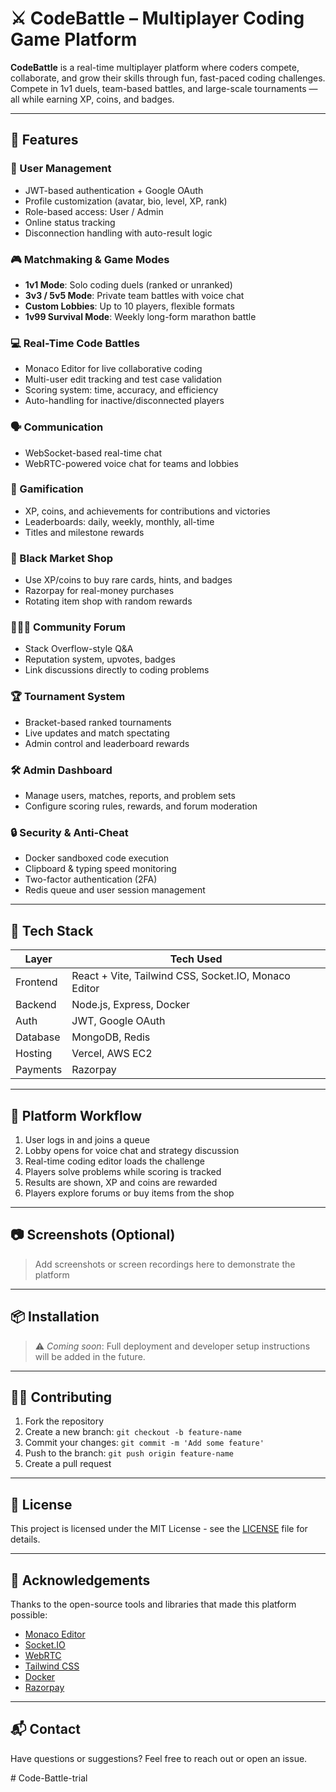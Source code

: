 # ⚔️ CodeBattle – Multiplayer Coding Game Platform

**CodeBattle** is a real-time multiplayer platform where coders compete, collaborate, and grow their skills through fun, fast-paced coding challenges. Compete in 1v1 duels, team-based battles, and large-scale tournaments — all while earning XP, coins, and badges.

---

## 🚀 Features

### 👤 User Management
- JWT-based authentication + Google OAuth
- Profile customization (avatar, bio, level, XP, rank)
- Role-based access: User / Admin
- Online status tracking
- Disconnection handling with auto-result logic

### 🎮 Matchmaking & Game Modes
- **1v1 Mode**: Solo coding duels (ranked or unranked)
- **3v3 / 5v5 Mode**: Private team battles with voice chat
- **Custom Lobbies**: Up to 10 players, flexible formats
- **1v99 Survival Mode**: Weekly long-form marathon battle

### 💻 Real-Time Code Battles
- Monaco Editor for live collaborative coding
- Multi-user edit tracking and test case validation
- Scoring system: time, accuracy, and efficiency
- Auto-handling for inactive/disconnected players

### 🗣️ Communication
- WebSocket-based real-time chat
- WebRTC-powered voice chat for teams and lobbies

### 🏅 Gamification
- XP, coins, and achievements for contributions and victories
- Leaderboards: daily, weekly, monthly, all-time
- Titles and milestone rewards

### 🛒 Black Market Shop
- Use XP/coins to buy rare cards, hints, and badges
- Razorpay for real-money purchases
- Rotating item shop with random rewards

### 🧑‍🤝‍🧑 Community Forum
- Stack Overflow-style Q&A
- Reputation system, upvotes, badges
- Link discussions directly to coding problems

### 🏆 Tournament System
- Bracket-based ranked tournaments
- Live updates and match spectating
- Admin control and leaderboard rewards

### 🛠️ Admin Dashboard
- Manage users, matches, reports, and problem sets
- Configure scoring rules, rewards, and forum moderation

### 🔒 Security & Anti-Cheat
- Docker sandboxed code execution
- Clipboard & typing speed monitoring
- Two-factor authentication (2FA)
- Redis queue and user session management

---

## 🧰 Tech Stack

| Layer      | Tech Used                                           |
|------------|------------------------------------------------------|
| Frontend   | React + Vite, Tailwind CSS, Socket.IO, Monaco Editor |
| Backend    | Node.js, Express, Docker                             |
| Auth       | JWT, Google OAuth                                    |
| Database   | MongoDB, Redis                                       |
| Hosting    | Vercel, AWS EC2                                      |
| Payments   | Razorpay                                             |

---

## 🔄 Platform Workflow

1. User logs in and joins a queue  
2. Lobby opens for voice chat and strategy discussion  
3. Real-time coding editor loads the challenge  
4. Players solve problems while scoring is tracked  
5. Results are shown, XP and coins are rewarded  
6. Players explore forums or buy items from the shop  

---

## 📷 Screenshots (Optional)
> Add screenshots or screen recordings here to demonstrate the platform

---

## 📦 Installation

> ⚠️ _Coming soon_: Full deployment and developer setup instructions will be added in the future.

---

## 🧑‍💻 Contributing

1. Fork the repository
2. Create a new branch: `git checkout -b feature-name`
3. Commit your changes: `git commit -m 'Add some feature'`
4. Push to the branch: `git push origin feature-name`
5. Create a pull request

---

## 📄 License

This project is licensed under the MIT License - see the [LICENSE](LICENSE) file for details.

---

## 🙌 Acknowledgements

Thanks to the open-source tools and libraries that made this platform possible:
- [Monaco Editor](https://microsoft.github.io/monaco-editor/)
- [Socket.IO](https://socket.io/)
- [WebRTC](https://webrtc.org/)
- [Tailwind CSS](https://tailwindcss.com/)
- [Docker](https://www.docker.com/)
- [Razorpay](https://razorpay.com/)

---

## 📬 Contact

Have questions or suggestions? Feel free to reach out or open an issue.

#   C o d e - B a t t l e - t r i a l  
 